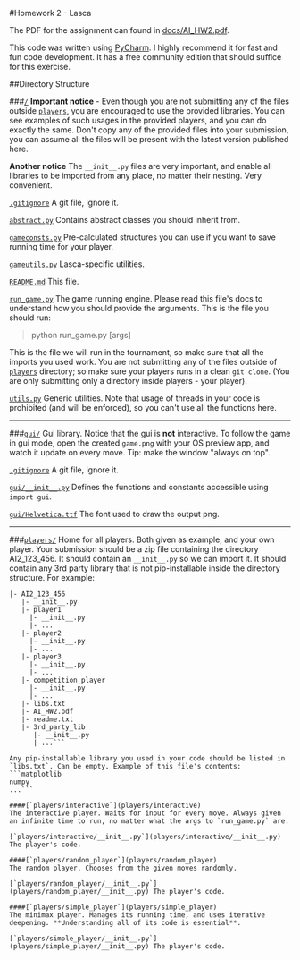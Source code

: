 #Homework 2 - Lasca

The PDF for the assignment can found in [docs/AI_HW2.pdf](docs/AI_HW2.pdf?raw=true).

This code was written using [PyCharm](https://www.jetbrains.com/pycharm/). I highly recommend it for fast and fun code development. It has a free community edition that should suffice for this exercise.

##Directory Structure

###[`/`](http://github.com/TechnionAI/Win14_15_HW2)
**Important notice** - Even though you are not submitting any of the files outside [`players`](players), you are encouraged to use the provided libraries. You can see examples of such usages in the provided players, and you can do exactly the same. Don't copy any of the provided files into your submission, you can assume all the files will be present with the latest version published here.

**Another notice** The `__init__.py` files are very important, and enable all libraries to be imported from any place, no matter their nesting. Very convenient.

[`.gitignore`](.gitignore) A git file, ignore it.

[`abstract.py`](abstract.py) Contains abstract classes you should inherit from.

[`gameconsts.py`](gameconsts.py) Pre-calculated structures you can use if you want to save running time for your player.

[`gameutils.py`](gameutils.py) Lasca-specific utilities.

[`README.md`](README.md) This file.

[`run_game.py`](run_game.py) The game running engine. Please read this file's docs to understand how you should provide the arguments. This is the file you should run:
> python run_game.py [args]
>

This is the file we will run in the tournament, so make sure that all the imports you used work. You are not submitting any of the files outside of [`players`](players) directory; so make sure your players runs in a clean `git clone`. (You are only submitting only a directory inside players - your player).

[`utils.py`](utils.py) Generic utilities. Note that usage of threads in your code is prohibited (and will be enforced), so you can't use all the functions here.

___
###[`gui/`](gui/)
Gui library.
Notice that the gui is **not** interactive. To follow the game in gui mode, open the created `game.png` with your OS preview app, and watch it update on every move. Tip: make the window "always on top".

[`.gitignore`](.gitignore) A git file, ignore it.

[`gui/__init__.py`](gui/__init__.py) Defines the functions and constants accessible using `import gui`.

[`gui/Helvetica.ttf`](gui/Helvetica.ttf) The font used to draw the output png.

___

###[`players/`](players/)
Home for all players. Both given as example, and your own player.
Your submission should be a zip file containing the directory AI2_123_456. It should contain an `__init__.py` so we can import it. It should contain any 3rd party library that is not pip-installable inside the directory structure.
For example:
```AI2_123_456.zip:
|- AI2_123_456
   |- __init__.py
   |- player1
     |- __init__.py
     |- ...
   |- player2
     |- __init__.py
     |- ...
   |- player3
     |- __init__.py
     |- ...
   |- competition_player
     |- __init__.py
     |- ...
   |- libs.txt
   |- AI_HW2.pdf
   |- readme.txt
   |- 3rd_party_lib
      |- __init__.py
      |-...```

Any pip-installable library you used in your code should be listed in `libs.txt`. Can be empty. Example of this file's contents:
```matplotlib
numpy
...```

####[`players/interactive`](players/interactive)
The interactive player. Waits for input for every move. Always given an infinite time to run, no matter what the args to `run_game.py` are.

[`players/interactive/__init__.py`](players/interactive/__init__.py) The player's code.

####[`players/random_player`](players/random_player)
The random player. Chooses from the given moves randomly.

[`players/random_player/__init__.py`](players/random_player/__init__.py) The player's code.

####[`players/simple_player`](players/simple_player)
The minimax player. Manages its running time, and uses iterative deepening. **Understanding all of its code is essential**.

[`players/simple_player/__init__.py`](players/simple_player/__init__.py) The player's code.
